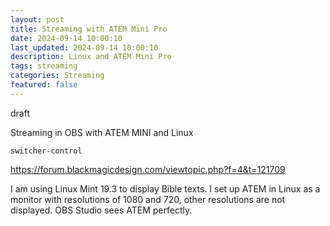 ```yaml
---
layout: post
title: Streaming with ATEM Mini Pro
date: 2024-09-14 10:00:10
last_updated: 2024-09-14 10:00:10
description: Linux and ATEM Mini Pro
tags: streaming
categories: Streaming
featured: false
---
```


draft

Streaming in OBS with ATEM MINI and Linux

```commandline
switcher-control

```

https://forum.blackmagicdesign.com/viewtopic.php?f=4&t=121709

I am using Linux Mint 19.3 to display Bible texts. I set up ATEM in Linux as a monitor with resolutions of 1080 and 720,
other resolutions are not displayed. OBS Studio sees ATEM perfectly.
